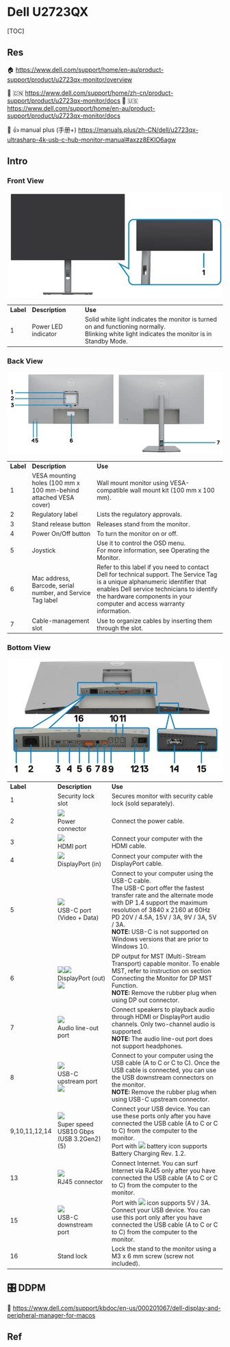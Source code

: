 # Dell U2723QX

[TOC]



## Res
🏠 https://www.dell.com/support/home/en-au/product-support/product/u2723qx-monitor/overview

📂 🇨🇳 https://www.dell.com/support/home/zh-cn/product-support/product/u2723qx-monitor/docs
📂 🇺🇸 https://www.dell.com/support/home/en-au/product-support/product/u2723qx-monitor/docs

📂 👍 manual plus (手册+) https://manuals.plus/zh-CN/dell/u2723qx-ultrasharp-4k-usb-c-hub-monitor-manual#axzz8EKIO6agw



## Intro
### Front View
![](../../../../Assets/Pics/Pasted%20image%2020230925211729.png)

|   |   |   |
|---|---|---|
|**Label**|**Description**|**Use**|
|1|Power LED indicator|Solid white light indicates the monitor is turned on and functioning normally.  <br>Blinking white light indicates the monitor is in Standby Mode.|


### Back View
![](../../../../Assets/Pics/Pasted%20image%2020230925211540.png)

|   |   |   |
|---|---|---|
|**Label**|**Description**|**Use**|
|1|VESA mounting holes (100 mm x 100 mm-behind attached VESA cover)|Wall mount monitor using VESA-compatible wall mount kit (100 mm x 100 mm).|
|2|Regulatory label|Lists the regulatory approvals.|
|3|Stand release button|Releases stand from the monitor.|
|4|Power On/Off button|To turn the monitor on or off.|
|5|Joystick|Use it to control the OSD menu.  <br>For more information, see Operating the Monitor.|
|6|Mac address, Barcode, serial number, and Service Tag label|Refer to this label if you need to contact Dell for technical support. The Service Tag is a unique alphanumeric identifier that enables Dell service technicians to identify the hardware components in your computer and access warranty information.|
|7|Cable-management slot|Use to organize cables by inserting them through the slot.|


### Bottom View
![](../../../../Assets/Pics/Pasted%20image%2020230925211801.png)

|   |   |   |
|---|---|---|
|**Label**|**Description**|**Use**|
|1|Security lock slot|Secures monitor with security cable lock (sold separately).|
|2|![](https://manuals.plus/wp-content/uploads/2023/09/DELL-U2723QX-UltraSharp-4K-USB-C-Hub-Monitor-icon-2.jpg?ezimgfmt=rs:48x20/rscb1/ng:webp/ngcb1)  <br>Power connector|Connect the power cable.|
|3|**![](https://manuals.plus/wp-content/uploads/2023/09/DELL-U2723QX-UltraSharp-4K-USB-C-Hub-Monitor-icon-3.jpg?ezimgfmt=rs:119x29/rscb1/ng:webp/ngcb1)**  <br>HDMI port|Connect your computer with the HDMI cable.|
|4|![](https://manuals.plus/wp-content/uploads/2023/09/DELL-U2723QX-UltraSharp-4K-USB-C-Hub-Monitor-icon-4.jpg?ezimgfmt=rs:38x37/rscb1/ng:webp/ngcb1)  <br>DisplayPort (in)|Connect your computer with the DisplayPort cable.|
|5|![](https://manuals.plus/wp-content/uploads/2023/09/DELL-U2723QX-UltraSharp-4K-USB-C-Hub-Monitor-icon-5.jpg?ezimgfmt=rs:61x57/rscb1/ng:webp/ngcb1)  <br>USB-C port (Video + Data)|Connect to your computer using the USB-C cable.  <br>The USB-C port offer the fastest transfer rate and the alternate mode with DP 1.4 support the maximum resolution of 3840 x 2160 at 60Hz PD 20V / 4.5A, 15V / 3A, 9V / 3A, 5V / 3A.  <br>**NOTE:** USB-C is not supported on Windows versions that are prior to Windows 10.|
|6|![](https://manuals.plus/wp-content/uploads/2023/09/DELL-U2723QX-UltraSharp-4K-USB-C-Hub-Monitor-icon-4.jpg?ezimgfmt=rs:38x37/rscb1/ng:webp/ngcb1)![](https://manuals.plus/wp-content/uploads/2023/09/DELL-U2723QX-UltraSharp-4K-USB-C-Hub-Monitor-icon-6.jpg?ezimgfmt=rs:38x18/rscb1/ng:webp/ngcb1)  <br>DisplayPort (out)  <br>![](https://manuals.plus/wp-content/uploads/2023/09/DELL-U2723QX-UltraSharp-4K-USB-C-Hub-Monitor-icon-7.jpg?ezimgfmt=rs:105x64/rscb1/ng:webp/ngcb1)|DP output for MST (Multi-Stream Transport) capable monitor. To enable MST, refer to instruction on section Connecting the Monitor for DP MST Function.  <br>**NOTE:** Remove the rubber plug when using DP out connector.|
|7|![](https://manuals.plus/wp-content/uploads/2023/09/DELL-U2723QX-UltraSharp-4K-USB-C-Hub-Monitor-icon-8.jpg?ezimgfmt=rs:48x35/rscb1/ng:webp/ngcb1)  <br>Audio line-out port|Connect speakers to playback audio through HDMI or DisplayPort audio channels. Only two-channel audio is supported.  <br>**NOTE:** The audio line-out port does not support headphones.|
|8|![](https://manuals.plus/wp-content/uploads/2023/09/DELL-U2723QX-UltraSharp-4K-USB-C-Hub-Monitor-icon-9.jpg?ezimgfmt=rs:58x29/rscb1/ng:webp/ngcb1)  <br>USB-C upstream port  <br>![](https://manuals.plus/wp-content/uploads/2023/09/DELL-U2723QX-UltraSharp-4K-USB-C-Hub-Monitor-icon-7.jpg?ezimgfmt=rs:75x46/rscb1/ng:webp/ngcb1)|Connect to your computer using the USB cable (A to C or C to C). Once the USB cable is connected, you can use the USB downstream connectors on the monitor.  <br>**NOTE:** Remove the rubber plug when using USB-C upstream connector.|
|9,10,11,12,14|![](https://manuals.plus/wp-content/uploads/2023/09/DELL-U2723QX-UltraSharp-4K-USB-C-Hub-Monitor-icon-10.jpg?ezimgfmt=rs:56x47/rscb1/ng:webp/ngcb1)  <br>Super speed USB10 Gbps (USB 3.2Gen2) (5)|Connect your USB device. You can use these ports only after you have connected the USB cable (A to C or C to C) from the computer to the monitor.  <br>Port with ![](https://manuals.plus/wp-content/uploads/2023/09/DELL-U2723QX-UltraSharp-4K-USB-C-Hub-Monitor-icon-10.jpg?ezimgfmt=rs:56x47/rscb1/ng:webp/ngcb1) battery icon supports Battery Charging Rev. 1.2.|
|13|![](https://manuals.plus/wp-content/uploads/2023/09/DELL-U2723QX-UltraSharp-4K-USB-C-Hub-Monitor-icon-11.jpg?ezimgfmt=rs:61x43/rscb1/ng:webp/ngcb1)  <br>RJ45 connector|Connect Internet. You can surf Internet via RJ45 only after you have connected the USB cable (A to C or C to C) from the computer to the monitor.|
|15|![](https://manuals.plus/wp-content/uploads/2023/09/DELL-U2723QX-UltraSharp-4K-USB-C-Hub-Monitor-icon-10.jpg?ezimgfmt=rs:56x47/rscb1/ng:webp/ngcb1)  <br>USB-C  <br>downstream port|Port with ![](https://manuals.plus/wp-content/uploads/2023/09/DELL-U2723QX-UltraSharp-4K-USB-C-Hub-Monitor-icon-10.jpg?ezimgfmt=rs:56x47/rscb1/ng:webp/ngcb1) icon supports 5V / 3A.  <br>Connect your USB device. You can use this port only after you have connected the USB cable (A to C or C to C) from the computer to the monitor.|
|16|Stand lock|Lock the stand to the monitor using a M3 x 6 mm screw (screw not included).|



## 🎛️ DDPM
📂 https://www.dell.com/support/kbdoc/en-us/000201067/dell-display-and-peripheral-manager-for-macos




## Ref
[DELL U2723QX连接Macbook Pro开启4K@60MHz]: https://zhuanlan.zhihu.com/p/476694769

[首发 4K IPS Black 技术，戴尔 U2723QE 显示器体验 - 爱范儿的文章 - 知乎]: https://zhuanlan.zhihu.com/p/499200970
